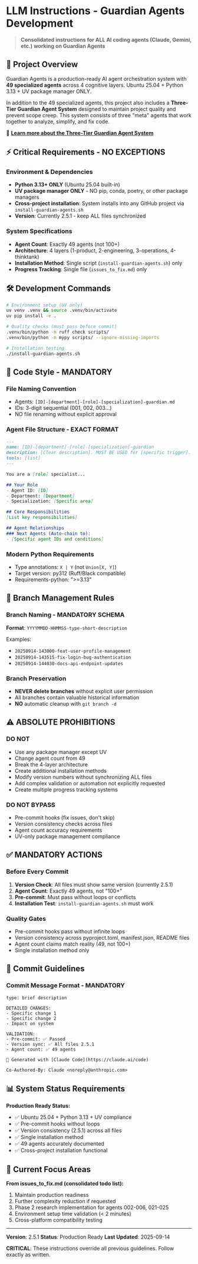 # LLM Instructions - Guardian Agents Development

> **Consolidated instructions for ALL AI coding agents (Claude, Gemini, etc.) working on Guardian Agents**

## 🎯 Project Overview

Guardian Agents is a production-ready AI agent orchestration system with **49 specialized agents** across 4 cognitive layers. Ubuntu 25.04 + Python 3.13 + UV package manager ONLY.

In addition to the 49 specialized agents, this project also includes a **Three-Tier Guardian Agent System** designed to maintain project quality and prevent scope creep. This system consists of three "meta" agents that work together to analyze, simplify, and fix code.

📖 **[Learn more about the Three-Tier Guardian Agent System](docs/three-tier-guardian-system.md)**

## ⚡ Critical Requirements - NO EXCEPTIONS

### **Environment & Dependencies**
- **Python 3.13+ ONLY** (Ubuntu 25.04 built-in)
- **UV package manager ONLY** - NO pip, conda, poetry, or other package managers
- **Cross-project installation**: System installs into any GitHub project via `install-guardian-agents.sh`
- **Version**: Currently 2.5.1 - keep ALL files synchronized

### **System Specifications**
- **Agent Count**: Exactly 49 agents (not 100+)
- **Architecture**: 4 layers (1-product, 2-engineering, 3-operations, 4-thinktank)
- **Installation Method**: Single script (`install-guardian-agents.sh`) only
- **Progress Tracking**: Single file (`issues_to_fix.md`) only

## 🛠️ Development Commands

```bash
# Environment setup (UV only)
uv venv .venv && source .venv/bin/activate
uv pip install -e .

# Quality checks (must pass before commit)
.venv/bin/python -m ruff check scripts/
.venv/bin/python -m mypy scripts/ --ignore-missing-imports

# Installation testing
./install-guardian-agents.sh
```

## 📝 Code Style - MANDATORY

### **File Naming Convention**
- Agents: `[ID]-[department]-[role]-[specialization]-guardian.md`
- IDs: 3-digit sequential (001, 002, 003...)
- NO file renaming without explicit approval

### **Agent File Structure - EXACT FORMAT**
```markdown
---
name: [ID]-[department]-[role]-[specialization]-guardian
description: [Clear description]. MUST BE USED for [specific trigger].
tools: [list]
---

You are a [role] specialist...

## Your Role
- Agent ID: [ID]
- Department: [Department]
- Specialization: [Specific area]

## Core Responsibilities
[List key responsibilities]

## Agent Relationships
### Next Agents (Auto-chain to):
- [Specific agent IDs and conditions]
```

### **Modern Python Requirements**
- Type annotations: `X | Y` (not `Union[X, Y]`)
- Target version: py312 (Ruff/Black compatible)
- Requirements-python: ">=3.13"

## 🚫 Branch Management Rules

### **Branch Naming - MANDATORY SCHEMA**
**Format**: `YYYYMMDD-HHMMSS-type-short-description`

Examples:
- `20250914-143000-feat-user-profile-management`
- `20250914-143515-fix-login-bug-authentication`
- `20250914-144030-docs-api-endpoint-updates`

### **Branch Preservation**
- **NEVER delete branches** without explicit user permission
- All branches contain valuable historical information
- **NO** automatic cleanup with `git branch -d`

## ⚠️ ABSOLUTE PROHIBITIONS

### **DO NOT**
- Use any package manager except UV
- Change agent count from 49
- Break the 4-layer architecture
- Create additional installation methods
- Modify version numbers without synchronizing ALL files
- Add complex validation or automation not explicitly requested
- Create multiple progress tracking systems

### **DO NOT BYPASS**
- Pre-commit hooks (fix issues, don't skip)
- Version consistency checks across files
- Agent count accuracy requirements
- UV-only package management compliance

## ✅ MANDATORY ACTIONS

### **Before Every Commit**
1. **Version Check**: All files must show same version (currently 2.5.1)
2. **Agent Count**: Exactly 49 agents, not "100+"
3. **Pre-commit**: Must pass without loops or conflicts
4. **Installation Test**: `install-guardian-agents.sh` must work

### **Quality Gates**
- Pre-commit hooks pass without infinite loops
- Version consistency across pyproject.toml, manifest.json, README files
- Agent count claims match reality (49, not 100+)
- Single installation method only

## 🔧 Commit Guidelines

### **Commit Message Format - MANDATORY**
```
type: brief description

DETAILED CHANGES:
- Specific change 1
- Specific change 2
- Impact on system

VALIDATION:
- Pre-commit: ✅ Passed
- Version sync: ✅ All files 2.5.1
- Agent count: ✅ 49 agents

🤖 Generated with [Claude Code](https://claude.ai/code)

Co-Authored-By: Claude <noreply@anthropic.com>
```

## 📊 System Status Requirements

**Production Ready Status:**
- ✅ Ubuntu 25.04 + Python 3.13 + UV compliance
- ✅ Pre-commit hooks without loops
- ✅ Version consistency (2.5.1) across all files
- ✅ Single installation method
- ✅ 49 agents accurately documented
- ✅ Cross-project installation functional

## 🎯 Current Focus Areas

**From issues_to_fix.md (consolidated todo list):**
1. Maintain production readiness
2. Further complexity reduction if requested
3. Phase 2 research implementation for agents 002-006, 021-025
4. Environment setup time validation (< 2 minutes)
5. Cross-platform compatibility testing

---

**Version**: 2.5.1
**Status**: Production Ready
**Last Updated**: 2025-09-14

**CRITICAL**: These instructions override all previous guidelines. Follow exactly as written.